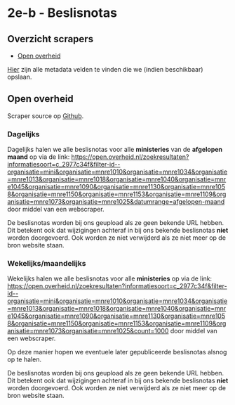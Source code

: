 # 2e-b - Beslisnotas

## Overzicht scrapers

- [Open overheid](https://open.overheid.nl/)

[Hier](../SPEC%20MetadataSchema/README.md) zijn alle metadata velden te vinden die we (indien beschikbaar) opslaan.

## Open overheid

Scraper source op [Github](https://github.com/wooverheid/WooScrapers/blob/main/Spiders/SpiderOpenOverheid.py).

### Dagelijks
Dagelijks halen we alle beslisnotas voor alle **ministeries** van de **afgelopen maand** op via de link: https://open.overheid.nl/zoekresultaten?informatiesoort=c_2977c34f&filter-id--organisatie=mini&organisatie=mnre1010&organisatie=mnre1034&organisatie=mnre1013&organisatie=mnre1018&organisatie=mnre1040&organisatie=mnre1045&organisatie=mnre1090&organisatie=mnre1130&organisatie=mnre1058&organisatie=mnre1150&organisatie=mnre1153&organisatie=mnre1109&organisatie=mnre1073&organisatie=mnre1025&datumrange=afgelopen-maand door middel van een webscraper. 

De beslisnotas worden bij ons geupload als ze geen bekende URL hebben. Dit betekent ook dat wijzigingen achteraf in bij ons bekende beslisnotas **niet** worden doorgevoerd. Ook worden ze niet verwijderd als ze niet meer op de bron website staan.

### Wekelijks/maandelijks
Wekelijks halen we alle beslisnotas voor alle **ministeries** op via de link: https://open.overheid.nl/zoekresultaten?informatiesoort=c_2977c34f&filter-id--organisatie=mini&organisatie=mnre1010&organisatie=mnre1034&organisatie=mnre1013&organisatie=mnre1018&organisatie=mnre1040&organisatie=mnre1045&organisatie=mnre1090&organisatie=mnre1130&organisatie=mnre1058&organisatie=mnre1150&organisatie=mnre1153&organisatie=mnre1109&organisatie=mnre1073&organisatie=mnre1025&count=1000 door middel van een webscraper.

Op deze manier hopen we eventuele later gepubliceerde beslisnotas alsnog op te halen.

De beslisnotas worden bij ons geupload als ze geen bekende URL hebben. Dit betekent ook dat wijzigingen achteraf in bij ons bekende beslisnotas **niet** worden doorgevoerd. Ook worden ze niet verwijderd als ze niet meer op de bron website staan.